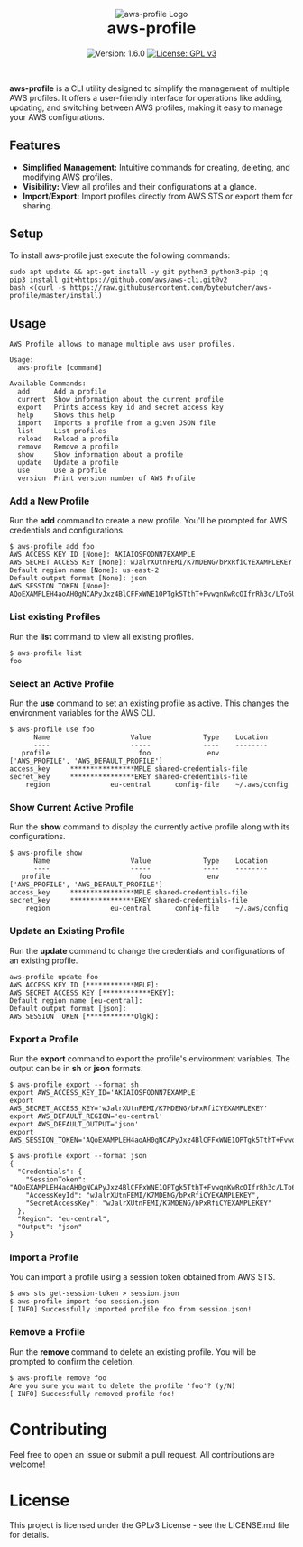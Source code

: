 <br/><br/>
<div align="center">
    <img src="https://github.com/bytebutcher/pydfql/raw/main/images/aws-profile.png" alt="aws-profile Logo"/>
    <h1 align="center" style="margin-top: 0px;">aws-profile</h1>

 ![Version: 1.6.0](https://img.shields.io/badge/Version-1.6.0-green)
 [![License: GPL v3](https://img.shields.io/badge/License-GPLv3-blue.svg)](https://www.gnu.org/licenses/gpl-3.0)
</div>
<br/>


**aws-profile** is a CLI utility designed to simplify the management of multiple AWS profiles. 
It offers a user-friendly interface for operations like adding, updating, and switching between 
AWS profiles, making it easy to manage your AWS configurations.

## Features

* **Simplified Management:** Intuitive commands for creating, deleting, and modifying AWS profiles.
* **Visibility:** View all profiles and their configurations at a glance.
* **Import/Export:** Import profiles directly from AWS STS or export them for sharing.

## Setup

To install aws-profile just execute the following commands:
```
sudo apt update && apt-get install -y git python3 python3-pip jq
pip3 install git+https://github.com/aws/aws-cli.git@v2
bash <(curl -s https://raw.githubusercontent.com/bytebutcher/aws-profile/master/install)
```

## Usage

```
AWS Profile allows to manage multiple aws user profiles.

Usage:
  aws-profile [command]

Available Commands:
  add      Add a profile
  current  Show information about the current profile
  export   Prints access key id and secret access key
  help     Shows this help
  import   Imports a profile from a given JSON file
  list     List profiles
  reload   Reload a profile
  remove   Remove a profile
  show     Show information about a profile
  update   Update a profile
  use      Use a profile
  version  Print version number of AWS Profile

```

### Add a New Profile
Run the **add** command to create a new profile. You'll be prompted for AWS credentials and configurations.
```
$ aws-profile add foo
AWS ACCESS KEY ID [None]: AKIAIOSFODNN7EXAMPLE
AWS SECRET ACCESS KEY [None]: wJalrXUtnFEMI/K7MDENG/bPxRfiCYEXAMPLEKEY
Default region name [None]: us-east-2
Default output format [None]: json
AWS SESSION TOKEN [None]: AQoEXAMPLEH4aoAH0gNCAPyJxz4BlCFFxWNE1OPTgk5TthT+FvwqnKwRcOIfrRh3c/LTo6UDdyJwOOvEVPvLXCrrrUtdnniCEXAMPLE/IvU1dYUg2RVAJBanLiHb4IgRmpRV3zrkuWJOgQs8IZZaIv2BXIa2R4Olgk
```

### List existing Profiles
Run the **list** command to view all existing profiles.
```
$ aws-profile list
foo
```

### Select an Active Profile
Run the **use** command to set an existing profile as active. This changes the environment variables for the AWS CLI.
```
$ aws-profile use foo
      Name                    Value             Type    Location
      ----                    -----             ----    --------
   profile                      foo              env    ['AWS_PROFILE', 'AWS_DEFAULT_PROFILE']
access_key     ****************MPLE shared-credentials-file    
secret_key     ****************EKEY shared-credentials-file    
    region               eu-central      config-file    ~/.aws/config
```

### Show Current Active Profile
Run the **show** command to display the currently active profile along with its configurations.
```
$ aws-profile show
      Name                    Value             Type    Location
      ----                    -----             ----    --------
   profile                      foo              env    ['AWS_PROFILE', 'AWS_DEFAULT_PROFILE']
access_key     ****************MPLE shared-credentials-file    
secret_key     ****************EKEY shared-credentials-file    
    region               eu-central      config-file    ~/.aws/config
```

### Update an Existing Profile
Run the **update** command to change the credentials and configurations of an existing profile.
```
aws-profile update foo
AWS ACCESS KEY ID [************MPLE]: 
AWS SECRET ACCESS KEY [************EKEY]: 
Default region name [eu-central]: 
Default output format [json]: 
AWS SESSION TOKEN [************Olgk]:
```

### Export a Profile
Run the **export** command to export the profile's environment variables. The output can be in **sh** or **json** formats.
```
$ aws-profile export --format sh
export AWS_ACCESS_KEY_ID='AKIAIOSFODNN7EXAMPLE'
export AWS_SECRET_ACCESS_KEY='wJalrXUtnFEMI/K7MDENG/bPxRfiCYEXAMPLEKEY'
export AWS_DEFAULT_REGION='eu-central'
export AWS_DEFAULT_OUTPUT='json'
export AWS_SESSION_TOKEN='AQoEXAMPLEH4aoAH0gNCAPyJxz4BlCFFxWNE1OPTgk5TthT+FvwqnKwRcOIfrRh3c/LTo6UDdyJwOOvEVPvLXCrrrUtdnniCEXAMPLE/IvU1dYUg2RVAJBanLiHb4IgRmpRV3zrkuWJOgQs8IZZaIv2BXIa2R4Olgk'

$ aws-profile export --format json
{
  "Credentials": {
    "SessionToken": "AQoEXAMPLEH4aoAH0gNCAPyJxz4BlCFFxWNE1OPTgk5TthT+FvwqnKwRcOIfrRh3c/LTo6UDdyJwOOvEVPvLXCrrrUtdnniCEXAMPLE/IvU1dYUg2RVAJBanLiHb4IgRmpRV3zrkuWJOgQs8IZZaIv2BXIa2R4Olgk",
    "AccessKeyId": "wJalrXUtnFEMI/K7MDENG/bPxRfiCYEXAMPLEKEY",
    "SecretAccessKey": "wJalrXUtnFEMI/K7MDENG/bPxRfiCYEXAMPLEKEY"
  },
  "Region": "eu-central",
  "Output": "json"
}
```

### Import a Profile
You can import a profile using a session token obtained from AWS STS.
```
$ aws sts get-session-token > session.json
$ aws-profile import foo session.json
[ INFO] Successfully imported profile foo from session.json!
```

### Remove a Profile
Run the **remove** command to delete an existing profile. You will be prompted to confirm the deletion.
```
$ aws-profile remove foo
Are you sure you want to delete the profile 'foo'? (y/N) 
[ INFO] Successfully removed profile foo!
```

# Contributing

Feel free to open an issue or submit a pull request. All contributions are welcome!

# License

This project is licensed under the GPLv3 License - see the LICENSE.md file for details.


